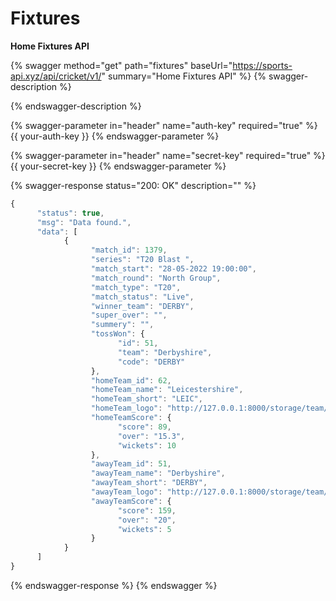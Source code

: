 # Fixtures

&#x20;**Home Fixtures API**

{% swagger method="get" path="fixtures" baseUrl="https://sports-api.xyz/api/cricket/v1/" summary="Home Fixtures API" %}
{% swagger-description %}

{% endswagger-description %}

{% swagger-parameter in="header" name="auth-key" required="true" %}
\{{ your-auth-key }}
{% endswagger-parameter %}

{% swagger-parameter in="header" name="secret-key" required="true" %}
\{{ your-secret-key }}
{% endswagger-parameter %}

{% swagger-response status="200: OK" description="" %}
```javascript
{
      "status": true,
      "msg": "Data found.",
      "data": [
            {
                  "match_id": 1379,
                  "series": "T20 Blast ",
                  "match_start": "28-05-2022 19:00:00",
                  "match_round": "North Group",
                  "match_type": "T20",
                  "match_status": "Live",
                  "winner_team": "DERBY",
                  "super_over": "",
                  "summery": "",
                  "tossWon": {
                        "id": 51,
                        "team": "Derbyshire",
                        "code": "DERBY"
                  },
                  "homeTeam_id": 62,
                  "homeTeam_name": "Leicestershire",
                  "homeTeam_short": "LEIC",
                  "homeTeam_logo": "http://127.0.0.1:8000/storage/team/flag/LEIC.jpg",
                  "homeTeamScore": {
                        "score": 89,
                        "over": "15.3",
                        "wickets": 10
                  },
                  "awayTeam_id": 51,
                  "awayTeam_name": "Derbyshire",
                  "awayTeam_short": "DERBY",
                  "awayTeam_logo": "http://127.0.0.1:8000/storage/team/flag/DERBY.jpg",
                  "awayTeamScore": {
                        "score": 159,
                        "over": "20",
                        "wickets": 5
                  }
            }
      ]
}
```
{% endswagger-response %}
{% endswagger %}
